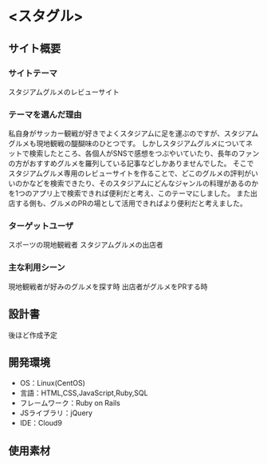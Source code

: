 # <スタグル>
## サイト概要
### サイトテーマ
スタジアムグルメのレビューサイト
​
### テーマを選んだ理由
私自身がサッカー観戦が好きでよくスタジアムに足を運ぶのですが、スタジアムグルメも現地観戦の醍醐味のひとつです。
しかしスタジアムグルメについてネットで検索したところ、各個人がSNSで感想をつぶやいていたり、長年のファンの方がおすすめグルメを羅列している記事などしかありませんでした。
そこでスタジアムグルメ専用のレビューサイトを作ることで、どこのグルメの評判がいいのかなどを検索できたり、そのスタジアムにどんなジャンルの料理があるのかを1つのアプリ上で検索できれば便利だと考え、このテーマにしました。
また出店する側も、グルメのPRの場として活用できればより便利だと考えました。
​
### ターゲットユーザ
スポーツの現地観戦者
スタジアムグルメの出店者
​
### 主な利用シーン
現地観戦者が好みのグルメを探す時
出店者がグルメをPRする時
​
## 設計書
後ほど作成予定
​
## 開発環境
- OS：Linux(CentOS)
- 言語：HTML,CSS,JavaScript,Ruby,SQL
- フレームワーク：Ruby on Rails
- JSライブラリ：jQuery
- IDE：Cloud9
​
## 使用素材
<!-- 著作権を考慮し、架空のデータを扱う予定です。 -->
<!-- なお今後、実在するデータを利用する際には、事前に著作権保持者と契約を結んだ上で利用します。 -->